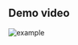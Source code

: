 ## Demo video
![example](https://github.com/jhj0517/Android-Practices/assets/97279763/86a6e643-b2d8-48e5-b1f2-d1f3259f8e9e)
